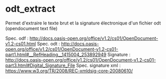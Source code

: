 # odt_extract

Permet d'extraire le texte brut et la signature électronique d'un fichier odt (opendocument text file)

Spec. odf : http://docs.oasis-open.org/office/v1.2/cs01/OpenDocument-v1.2-cs01.html
Spec. odt : http://docs.oasis-open.org/office/v1.2/cs01/OpenDocument-v1.2-cs01-part1.html#__RefHeading__1415004_253892949
Signature : http://docs.oasis-open.org/office/v1.2/cs01/OpenDocument-v1.2-cs01-part3.html#Digital_Signature_File
Spec. signature xml : https://www.w3.org/TR/2008/REC-xmldsig-core-20080610/

